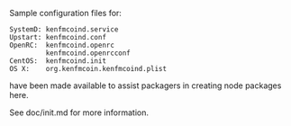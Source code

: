 Sample configuration files for:
```
SystemD: kenfmcoind.service
Upstart: kenfmcoind.conf
OpenRC:  kenfmcoind.openrc
         kenfmcoind.openrcconf
CentOS:  kenfmcoind.init
OS X:    org.kenfmcoin.kenfmcoind.plist
```
have been made available to assist packagers in creating node packages here.

See doc/init.md for more information.
